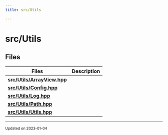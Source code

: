 ```yaml
---
title: src/Utils

---
```


# src/Utils





## Files

| Files           | Description    |
| -------------- | -------------- |
| **[src/Utils/ArrayView.hpp](/files/ArrayView_8hpp.md#file-arrayview.hpp)** |  |
| **[src/Utils/Config.hpp](/files/Config_8hpp.md#file-config.hpp)** |  |
| **[src/Utils/Log.hpp](/files/Log_8hpp.md#file-log.hpp)** |  |
| **[src/Utils/Path.hpp](/files/Path_8hpp.md#file-path.hpp)** |  |
| **[src/Utils/Utils.hpp](/files/Utils_8hpp.md#file-utils.hpp)** |  |






-------------------------------

<sub>Updated on 2023-01-04</sub>
